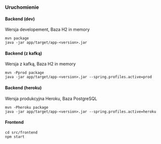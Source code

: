 ### Uruchomienie
#### Backend (dev)
Wersja developement,
Baza H2 in memory
````
mvn package
java -jar app/target/app-<version>.jar
````

#### Backend (z kafką)
Wersja z kafką,
Baza H2 in memory
````
mvn -Pprod package
java -jar app/target/app-<version>.jar --spring.profiles.active=prod
````

#### Backend (heroku)
Wersja produkcyjna Heroku,
Baza PostgreSQL
````
mvn -Pheroku package
java -jar app/target/app-<version>.jar --spring.profiles.active=heroku
````

#### Frontend
````
cd src/frontend
npm start
````
